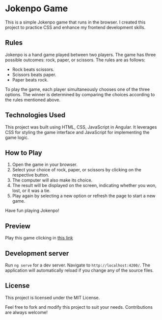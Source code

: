 # Jokenpo Game

This is a simple Jokenpo game that runs in the browser. I created this project to practice CSS and enhance my frontend development skills.

## Rules
Jokenpo is a hand game played between two players. The game has three possible outcomes: rock, paper, or scissors. The rules are as follows:

- Rock beats scissors.
- Scissors beats paper.
- Paper beats rock.

To play the game, each player simultaneously chooses one of the three options. The winner is determined by comparing the choices according to the rules mentioned above.

## Technologies Used

This project was built using HTML, CSS, JavaScript in Angular. It leverages CSS for styling the game interface and JavaScript for implementing the game logic.

## How to Play

1. Open the game in your browser.
2. Select your choice of rock, paper, or scissors by clicking on the respective button.
3. The computer will also make its choice.
4. The result will be displayed on the screen, indicating whether you won, lost, or it was a tie.
5. Play again by selecting a new option or refresh the page to start a new game.

Have fun playing Jokenpo!

## Preview

Play this game clicking in [this link](https://danielmaria.github.io/jokenpo/)


## Development server

Run `ng serve` for a dev server. Navigate to `http://localhost:4200/`. The application will automatically reload if you change any of the source files.

## License

This project is licensed under the MIT License.

Feel free to fork and modify this project to suit your needs. Contributions are always welcome!
